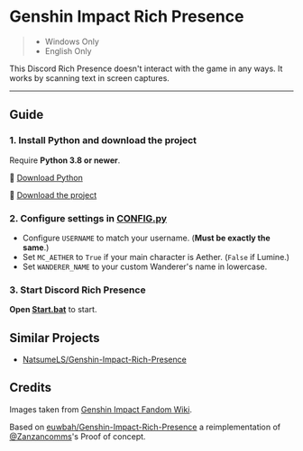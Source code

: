 # Genshin Impact Rich Presence

> - Windows Only
> - English Only

This Discord Rich Presence doesn't interact with the game in any ways. It works by scanning text in screen captures.

-----

## Guide

### 1. Install Python and download the project

Require **Python 3.8 or newer**.

🐍 [Download Python](https://www.python.org/downloads)

📁 [Download the project](https://github.com/NatsumeLS/Genshin-Impact-Rich-Presence/archive/refs/heads/main.zip)

### 2. Configure settings in [CONFIG.py](CONFIG.py)

- Configure `USERNAME` to match your username. (**Must be exactly the same**.)
- Set `MC_AETHER` to `True` if your main character is Aether. (`False` if Lumine.)
- Set `WANDERER_NAME` to your custom Wanderer's name in lowercase.

### 3. Start Discord Rich Presence

**Open [Start.bat](Start.bat)** to start.

## Similar Projects

- [NatsumeLS/Genshin-Impact-Rich-Presence](https://github.com/NatsumeLS/Genshin-Impact-Rich-Presence)

## Credits

Images taken from [Genshin Impact Fandom Wiki](https://genshin-impact.fandom.com/).

Based on [euwbah/Genshin-Impact-Rich-Presence](https://github.com/euwbah/Genshin-Impact-Rich-Presence) a reimplementation of [@Zanzancomms](https://github.com/Zanzancomms/Genshin-Impact-Rich-Presence-Proof-of-Concept-)'s Proof of concept.

